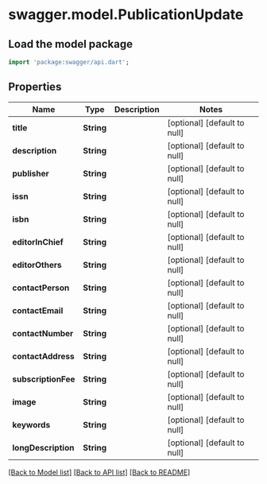 # swagger.model.PublicationUpdate

## Load the model package
```dart
import 'package:swagger/api.dart';
```

## Properties
Name | Type | Description | Notes
------------ | ------------- | ------------- | -------------
**title** | **String** |  | [optional] [default to null]
**description** | **String** |  | [optional] [default to null]
**publisher** | **String** |  | [optional] [default to null]
**issn** | **String** |  | [optional] [default to null]
**isbn** | **String** |  | [optional] [default to null]
**editorInChief** | **String** |  | [optional] [default to null]
**editorOthers** | **String** |  | [optional] [default to null]
**contactPerson** | **String** |  | [optional] [default to null]
**contactEmail** | **String** |  | [optional] [default to null]
**contactNumber** | **String** |  | [optional] [default to null]
**contactAddress** | **String** |  | [optional] [default to null]
**subscriptionFee** | **String** |  | [optional] [default to null]
**image** | **String** |  | [optional] [default to null]
**keywords** | **String** |  | [optional] [default to null]
**longDescription** | **String** |  | [optional] [default to null]

[[Back to Model list]](../README.md#documentation-for-models) [[Back to API list]](../README.md#documentation-for-api-endpoints) [[Back to README]](../README.md)

